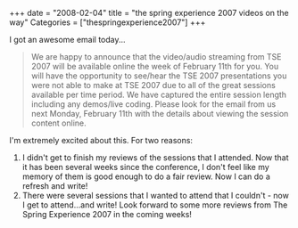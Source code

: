 +++
date = "2008-02-04"
title = "the spring experience 2007 videos on the way"
Categories = ["thespringexperience2007"]
+++

I got an awesome email today...  


> We are happy to announce that the video/audio streaming from TSE 2007 will be available online the week of February 11th for you.  You will have the opportunity to see/hear the TSE 2007 presentations you were not able to make at TSE 2007 due to all of the great sessions available per time period.  We have captured the entire session length including any demos/live coding.  Please look for the email from us next Monday, February 11th with the details about viewing the session content online.

I'm extremely excited about this. For two reasons:  


  1. I didn't get to finish my reviews of the sessions that I attended. Now that it has been several weeks since the conference, I don't feel like my memory of them is good enough to do a fair review. Now I can do a refresh and write!
  2. There were several sessions that I wanted to attend that I couldn't - now I get to attend...and write!
Look forward to some more reviews from The Spring Experience 2007 in the coming weeks!  
  


> 
